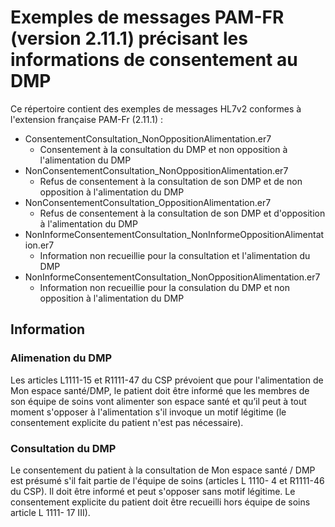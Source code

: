 # Exemples de messages PAM-FR (version 2.11.1) précisant les informations de consentement au  DMP

Ce répertoire contient des exemples de messages HL7v2 conformes à l'extension française PAM-Fr (2.11.1) : 
- ConsentementConsultation_NonOppositionAlimentation.er7
   - Consentement à la consultation du DMP et non opposition à l'alimentation du DMP
- NonConsentementConsultation_NonOppositionAlimentation.er7
  - Refus de consentement  à la consultation de son DMP et de non opposition à l'alimentation du DMP 
- NonConsentementConsultation_OppositionAlimentation.er7
  - Refus de consentement  à la consultation de son DMP et d'opposition à l'alimentation du DMP  
- NonInformeConsentementConsultation_NonInformeOppositionAlimentation.er7
  -   Information non recueillie pour la consultation et l'alimentation du DMP 
- NonInformeConsentementConsultation_NonOppositionAlimentation.er7
  -  Information non recueillie pour la consulation  du DMP et non opposition à l'alimentation du DMP
   

## Information

### Alimenation du DMP

Les articles L1111-15 et R1111-47 du CSP prévoient que pour l'alimentation de Mon espace
santé/DMP, le patient doit être informé que les membres de son équipe de soins vont
alimenter son espace santé et qu’il peut à tout moment s'opposer à l'alimentation s'il invoque
un motif légitime (le consentement explicite du patient n'est pas nécessaire).

### Consultation du DMP

Le consentement du patient à la consultation de Mon espace santé / DMP est présumé s'il fait
partie de l'équipe de soins (articles L 1110- 4 et R1111-46 du CSP). Il doit être informé et
peut s'opposer sans motif légitime. Le consentement explicite du patient doit être recueilli
hors équipe de soins article L 1111- 17 III).
